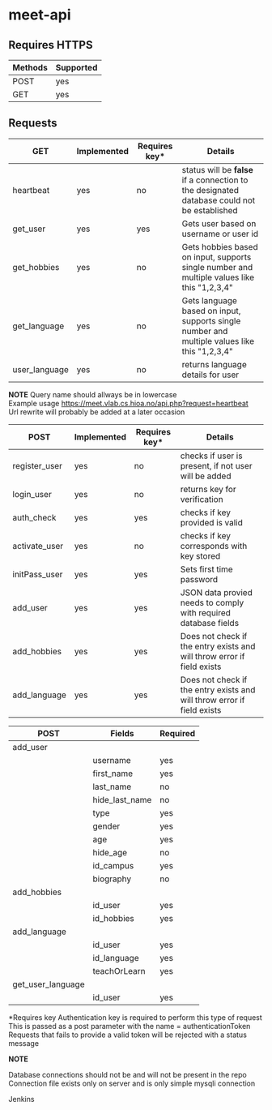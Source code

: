 # meet-api

## Requires HTTPS

| Methods | Supported |
| --- | --- |
| POST | yes |
| GET | yes |

## Requests
| GET | Implemented | Requires key* | Details |
| --- | --- | --- | --- |
| heartbeat | yes | no | status will be **false** if a connection to the designated database could not be established |
| get_user | yes | yes | Gets user based on username or user id |
| get_hobbies | yes | no | Gets hobbies based on input, supports single number and multiple values like this "1,2,3,4" |
| get_language | yes | no | Gets language based on input, supports single number and multiple values like this "1,2,3,4" |
| user_language | yes | no | returns language details for user |

**NOTE** Query name should allways be in lowercase <br />
Example usage https://meet.vlab.cs.hioa.no/api.php?request=heartbeat <br />
Url rewrite will probably be added at a later occasion

| POST | Implemented | Requires key* | Details |
| --- | --- | --- | --- |
| register_user | yes | no | checks if user is present, if not user will be added |
| login_user | yes | no | returns key for verification |
| auth_check | yes | yes | checks if key provided is valid |
| activate_user | yes | no | checks if key corresponds with key stored |
| initPass_user | yes | yes | Sets first time password |
| add_user | yes | yes | JSON data provied needs to comply with required database fields |
| add_hobbies | yes | yes | Does not check if the entry exists and will throw error if field exists |
| add_language | yes | yes | Does not check if the entry exists and will throw error if field exists |*


| POST | Fields | Required | 
| --- | --- | --- |
| add_user |  |  |
|  | username | yes |
|  | first_name | yes |
|  | last_name | no |
|  | hide_last_name | no |
|  | type | yes |
|  | gender | yes |
|  | age | yes |
|  | hide_age | no |
|  | id_campus | yes |
|  | biography | no |
| add_hobbies | | |
|  | id_user | yes |
|  | id_hobbies | yes |
| add_language | | |
|  | id_user | yes |
|  | id_language | yes |
|  | teachOrLearn | yes |
| get_user_language | | |
|  | id_user | yes |



*Requires key
Authentication key is required to perform this type of request
This is passed as a post parameter with the name = authenticationToken
Requests that fails to provide a valid token will be rejected with a status message



**NOTE**

Database connections should not be and will not be present in the repo
Connection file exists only on server and is only simple mysqli connection


Jenkins